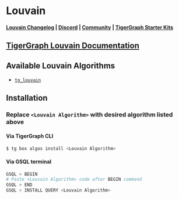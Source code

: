 
# Louvain

#### [Louvain Changelog](https://github.com/tigergraph/gsql-graph-algorithms/blob/master/algorithms/Community/louvain/CHANGELOG.md) | [Discord](https://discord.gg/vFbmPyvJJN) | [Community](https://community.tigergraph.com) | [TigerGraph Starter Kits](https://github.com/zrougamed/TigerGraph-Starter-Kits-Parser)

## [TigerGraph Louvain Documentation](https://docs.tigergraph.com/graph-algorithm-library/community/louvain-method-with-parallelism-and-refinement)

## Available Louvain Algorithms 

* [`tg_louvain`](https://github.com/tigergraph/gsql-graph-algorithms/blob/master/algorithms/Community/louvain/tg_louvain.gsql)

## Installation 

### Replace `<Louvain Algorithm>` with desired algorithm listed above 

#### Via TigerGraph CLI

```bash
$ tg box algos install <Louvain Algorithm>
```

#### Via GSQL terminal

```bash
GSQL > BEGIN
# Paste <Louvain Algorithm> code after BEGIN command
GSQL > END 
GSQL > INSTALL QUERY <Louvain Algorithm>
```